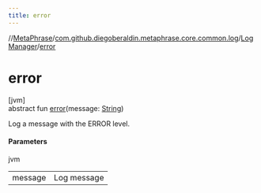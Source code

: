 ```yaml
---
title: error
---
```

//[MetaPhrase](../../../index.html)/[com.github.diegoberaldin.metaphrase.core.common.log](../index.html)/[LogManager](index.html)/[error](error.html)



# error



[jvm]\
abstract fun [error](error.html)(message: [String](https://kotlinlang.org/api/latest/jvm/stdlib/kotlin/-string/index.html))



Log a message with the ERROR level.



#### Parameters


jvm

| | |
|---|---|
| message | Log message |




